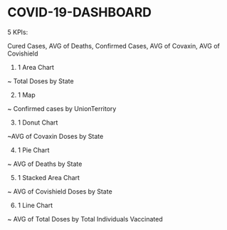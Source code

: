 # COVID-19-DASHBOARD

5 KPIs:

Cured Cases, AVG of Deaths, Confirmed Cases, AVG of Covaxin, AVG of Covishield



1.  1 Area Chart

~ Total Doses by State



2. 1 Map

~ Confirmed cases by UnionTerritory



3. 1 Donut Chart

~AVG of Covaxin Doses by State



4. 1 Pie Chart

~ AVG of Deaths by State



5. 1 Stacked Area Chart

~ AVG of Covishield Doses by State



6. 1 Line Chart

~ AVG of Total Doses by Total Individuals Vaccinated



